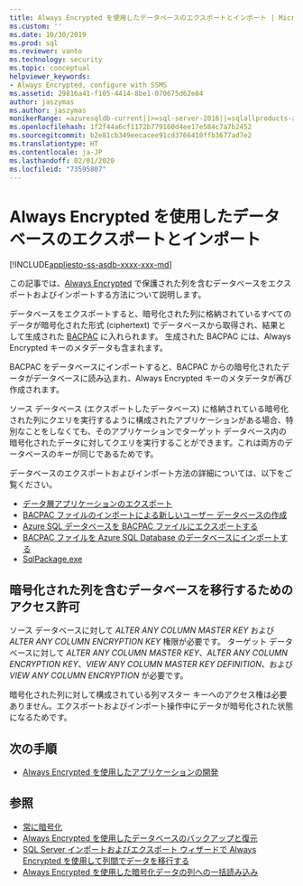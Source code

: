 ```yaml
---
title: Always Encrypted を使用したデータベースのエクスポートとインポート | Microsoft Docs
ms.custom: ''
ms.date: 10/30/2019
ms.prod: sql
ms.reviewer: vanto
ms.technology: security
ms.topic: conceptual
helpviewer_keywords:
- Always Encrypted, configure with SSMS
ms.assetid: 29816a41-f105-4414-8be1-070675d62e84
author: jaszymas
ms.author: jaszymas
monikerRange: =azuresqldb-current||>=sql-server-2016||=sqlallproducts-allversions||>=sql-server-linux-2017||=azuresqldb-mi-current
ms.openlocfilehash: 1f2f44a6cf1172b779160d4ee17e584c7a7b2452
ms.sourcegitcommit: b2e81cb349eecacee91cd3766410ffb3677ad7e2
ms.translationtype: HT
ms.contentlocale: ja-JP
ms.lasthandoff: 02/01/2020
ms.locfileid: "73595807"
---
```

# <a name="export-and-import-databases-using-always-encrypted"></a>Always Encrypted を使用したデータベースのエクスポートとインポート 
[!INCLUDE[appliesto-ss-asdb-xxxx-xxx-md](../../../includes/appliesto-ss-asdb-xxxx-xxx-md.md)]

この記事では、[Always Encrypted](../../../relational-databases/security/encryption/always-encrypted-database-engine.md) で保護された列を含むデータベースをエクスポートおよびインポートする方法について説明します。

データベースをエクスポートすると、暗号化された列に格納されているすべてのデータが暗号化された形式 (ciphertext) でデータベースから取得され、結果として生成された [BACPAC](../../data-tier-applications/data-tier-applications.md) に入れられます。 生成された BACPAC には、Always Encrypted キーのメタデータも含まれます。

BACPAC をデータベースにインポートすると、BACPAC からの暗号化されたデータがデータベースに読み込まれ、Always Encrypted キーのメタデータが再び作成されます。 

ソース データベース (エクスポートしたデータベース) に格納されている暗号化された列にクエリを実行するように構成されたアプリケーションがある場合、特別なことをしなくても、そのアプリケーションでターゲット データベース内の暗号化されたデータに対してクエリを実行することができます。これは両方のデータベースのキーが同じであるためです。

データベースのエクスポートおよびインポート方法の詳細については、以下をご覧ください。
- [データ層アプリケーションのエクスポート](../../data-tier-applications/export-a-data-tier-application.md)
- [BACPAC ファイルのインポートによる新しいユーザー データベースの作成](../../data-tier-applications/import-a-bacpac-file-to-create-a-new-user-database.md)
- [Azure SQL データベースを BACPAC ファイルにエクスポートする](https://docs.microsoft.com/azure/sql-database/sql-database-export)
- [BACPAC ファイルを Azure SQL Database のデータベースにインポートする](https://docs.microsoft.com/azure/sql-database/sql-database-import)
- [SqlPackage.exe](../../../tools/sqlpackage.md)

## <a name="permissions-for-migrating-databases-with-encrypted-columns"></a>暗号化された列を含むデータベースを移行するためのアクセス許可

ソース データベースに対して *ALTER ANY COLUMN MASTER KEY* および *ALTER ANY COLUMN ENCRYPTION KEY* 権限が必要です。 ターゲット データベースに対して *ALTER ANY COLUMN MASTER KEY*、*ALTER ANY COLUMN ENCRYPTION KEY*、*VIEW ANY COLUMN MASTER KEY DEFINITION*、および *VIEW ANY COLUMN ENCRYPTION* が必要です。

暗号化された列に対して構成されている列マスター キーへのアクセス権は必要ありません。エクスポートおよびインポート操作中にデータが暗号化された状態になるためです。

## <a name="next-steps"></a>次の手順
- [Always Encrypted を使用したアプリケーションの開発](always-encrypted-client-development.md)

## <a name="see-also"></a>参照
- [常に暗号化](../../../relational-databases/security/encryption/always-encrypted-database-engine.md)
- [Always Encrypted を使用したデータベースのバックアップと復元](always-encrypted-migrate-using-backup-restore.md)
- [SQL Server インポートおよびエクスポート ウィザードで Always Encrypted を使用して列間でデータを移行する](always-encrypted-migrate-using-import-export-wizard.md)
- [Always Encrypted を使用した暗号化データの列への一括読み込み](migrate-sensitive-data-protected-by-always-encrypted.md)